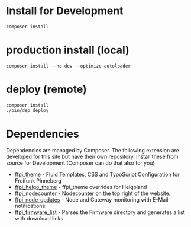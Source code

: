 # Install for Development
`composer install`

# production install (local)
`composer install --no-dev --optimize-autoloader`

# deploy (remote)
`composer install`  
`./bin/dep deploy`

# Dependencies
Dependencies are managed by Composer. The following extension are developed for this site but have their own repository.
Install these from source for Development (Composer can do that also for you)
* [ffpi_theme](https://github.com/freifunk-pinneberg/typo3-tx_ffpi_theme) - Fluid Templates, CSS and TypoScript Configuration for Freifunk Pinneberg
* [ffpi_helgo_theme](https://github.com/freifunk-pinneberg/typo3-tx_ffpi_helgo_theme) - ffpi_theme overrides for Helgoland
* [ffpi_nodecounter](https://github.com/freifunk-pinneberg/typo3-tx_ffpi_nodecounter) - Nodecounter on the top right of the website.
* [ffpi_node_updates](https://github.com/freifunk-pinneberg/typo3-tx_ffpi_node_updates) - Node and Gateway monitoring with E-Mail notifications
* [ffpi_firmware_list](https://github.com/freifunk-pinneberg/typo3-tx_ffpi_firmware_list) - Parses the Firmware directory and generates a list with download links
